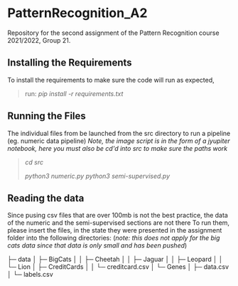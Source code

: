 # PatternRecognition_A2
Repository for the second assignment of the Pattern Recognition course 2021/2022, Group 21.


## Installing the Requirements
To install the requirements to make sure the code will run as expected,
>run: *pip install -r requirements.txt*

## Running the Files
The individual files from be launched from the src directory
to run a pipeline (eg. numeric data pipeline)
*Note, the image script is in the form of a jyupiter notebook, here you must also be cd'd into src to make sure the paths work*
>*cd src*
>
>*python3 numeric.py*
>*python3 semi-supervised.py*

## Reading the data
Since pusing csv files that are over 100mb is not the best practice, the data of the numeric and the semi-supervised sections are not there
To run them, please insert the files, in the state they were presented in the assignment folder into the following directories:
(*note: this does not apply for the big cats data since that data is only small and has been pushed*)

├─ data
│   ├─ BigCats
│   │   ├─ Cheetah
│   │   ├─ Jaguar
│   │   ├─ Leopard
│   │   └─ Lion
│   ├─ CreditCards
│   │   └─ creditcard.csv
│   └─ Genes
│       ├─ data.csv
│       └─ labels.csv
